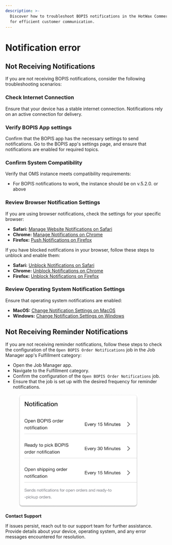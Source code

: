 ```yaml
---
description: >-
  Discover how to troubleshoot BOPIS notifications in the HotWax Commerce OMS
  for efficient customer communication.
---
```


# Notification error

## Not Receiving Notifications

If you are not receiving BOPIS notifications, consider the following troubleshooting scenarios:

### Check Internet Connection

Ensure that your device has a stable internet connection. Notifications rely on an active connection for delivery.

### Verify BOPIS App settings

Confirm that the BOPIS app has the necessary settings to send notifications. Go to the BOPIS app's settings page, and ensure that notifications are enabled for required topics.

### Confirm System Compatibility

Verify that OMS instance meets compatibility requirements:

* For BOPIS notifications to work, the instance should be on v.5.2.0. or above

### Review Browser Notification Settings

If you are using browser notifications, check the settings for your specific browser:

* **Safari:** [Manage Website Notifications on Safari](https://support.apple.com/guide/safari/manage-website-notifications-sfri40734/mac)
* **Chrome:** [Manage Notifications on Chrome](https://support.google.com/chrome/answer/3220216?co=GENIE.Platform%3DDesktop\&hl=en)
* **Firefox:** [Push Notifications on Firefox](https://support.mozilla.org/en-US/kb/push-notifications-firefox)

If you have blocked notifications in your browser, follow these steps to unblock and enable them:

* **Safari:** [Unblock Notifications on Safari](https://support.apple.com/guide/safari/manage-website-notifications-sfri40734/mac)
* **Chrome:** [Unblock Notifications on Chrome](https://support.google.com/chrome/answer/3220216?co=GENIE.Platform%3DDesktop\&hl=en)
* **Firefox:** [Unblock Notifications on Firefox](https://support.mozilla.org/en-US/kb/push-notifications-firefox)

### Review Operating System Notification Settings

Ensure that operating system notifications are enabled:

* **MacOS:** [Change Notification Settings on MacOS](https://support.apple.com/guide/mac-help/change-notification-settings-mchlpx1065/mac)
* **Windows:** [Change Notification Settings on Windows](https://support.microsoft.com/en-us/windows/change-notification-settings-in-windows-10-ddcbbcd4-0a02-6584-7a4e-294e1c0e7a46)

## Not Receiving Reminder Notifications

If you are not receiving reminder notifications, follow these steps to check the configuration of the `Open BOPIS Order Notifications` job in the Job Manager app's Fulfillment category:

* Open the Job Manager app.
* Navigate to the Fulfillment category.
* Confirm the configuration of the `Open BOPIS Order Notifications` job.
* Ensure that the job is set up with the desired frequency for reminder notifications.

<figure><img src="../.gitbook/assets/Notification.png" alt="" width="375"><figcaption></figcaption></figure>

**Contact Support**

If issues persist, reach out to our support team for further assistance. Provide details about your device, operating system, and any error messages encountered for resolution.
